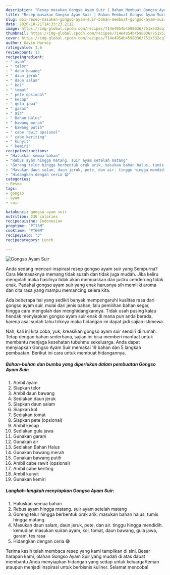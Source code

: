 ```yaml
---
description: "Resep masakan Gongso Ayam Suir | Bahan Membuat Gongso Ayam Suir Yang Bisa Manjain Lidah"
title: "Resep masakan Gongso Ayam Suir | Bahan Membuat Gongso Ayam Suir Yang Bisa Manjain Lidah"
slug: 651-resep-masakan-gongso-ayam-suir-bahan-membuat-gongso-ayam-suir-yang-bisa-manjain-lidah
date: 2020-10-21T14:33:23.211Z
image: https://img-global.cpcdn.com/recipes/714e4954b4598036/751x532cq70/gongso-ayam-suir-foto-resep-utama.jpg
thumbnail: https://img-global.cpcdn.com/recipes/714e4954b4598036/751x532cq70/gongso-ayam-suir-foto-resep-utama.jpg
cover: https://img-global.cpcdn.com/recipes/714e4954b4598036/751x532cq70/gongso-ayam-suir-foto-resep-utama.jpg
author: Gavin Harvey
ratingvalue: 3.6
reviewcount: 13
recipeingredient:
- " ayam"
- " telor"
- " daun bawang"
- " daun jeruk"
- " daun salam"
- " kol"
- " tomat"
- " pete opsional"
- " kecap"
- " gula jawa"
- " garam"
- " air"
- " Bahan Halus"
- " bawang merah"
- " bawang putih"
- " cabe rawit opsional"
- " cabe keriting"
- " kunyit"
- " kemiri"
recipeinstructions:
- "Haluskan semua bahan"
- "Rebus ayam hingga matang. suir ayam setelah matang"
- "Goreng telur hingga berbentuk orak arik. masukan bahan halus, tumis hingga matang."
- "Masukan daun salam, daun jeruk, pete, dan air. tinggu hingga mendidih. kemudian masukan suiran ayam, kol, tomat, daun bawang, gula jawa, garam. tes rasa"
- "Hidangkan dengan ceria 😁"
categories:
- Resep
tags:
- gongso
- ayam
- suir

katakunci: gongso ayam suir 
nutrition: 239 calories
recipecuisine: Indonesian
preptime: "PT13M"
cooktime: "PT60M"
recipeyield: "3"
recipecategory: Lunch

---
```



![Gongso Ayam Suir](https://img-global.cpcdn.com/recipes/714e4954b4598036/751x532cq70/gongso-ayam-suir-foto-resep-utama.jpg)

Anda sedang mencari inspirasi resep gongso ayam suir yang Sempurna? Cara Memasaknya memang tidak susah dan tidak juga mudah. Jika keliru mengolah maka hasilnya tidak akan memuaskan dan justru cenderung tidak enak. Padahal gongso ayam suir yang enak harusnya sih memiliki aroma dan cita rasa yang mampu memancing selera kita.

Ada beberapa hal yang sedikit banyak mempengaruhi kualitas rasa dari gongso ayam suir, mulai dari jenis bahan, lalu pemilihan bahan segar, hingga cara mengolah dan menghidangkannya. Tidak usah pusing kalau hendak menyiapkan gongso ayam suir enak di mana pun anda berada, karena asal sudah tahu triknya maka hidangan ini dapat jadi sajian istimewa.




Nah, kali ini kita coba, yuk, kreasikan gongso ayam suir sendiri di rumah. Tetap dengan bahan sederhana, sajian ini bisa memberi manfaat untuk membantu menjaga kesehatan tubuhmu sekeluarga. Anda dapat menyiapkan Gongso Ayam Suir memakai 19 bahan dan 5 langkah pembuatan. Berikut ini cara untuk membuat hidangannya.

<!--inarticleads1-->

##### Bahan-bahan dan bumbu yang diperlukan dalam pembuatan Gongso Ayam Suir:

1. Ambil  ayam
1. Siapkan  telor
1. Ambil  daun bawang
1. Sediakan  daun jeruk
1. Siapkan  daun salam
1. Siapkan  kol
1. Sediakan  tomat
1. Siapkan  pete (opsional)
1. Ambil  kecap
1. Sediakan  gula jawa
1. Gunakan  garam
1. Gunakan  air
1. Sediakan  Bahan Halus
1. Gunakan  bawang merah
1. Gunakan  bawang putih
1. Ambil  cabe rawit (opsional)
1. Ambil  cabe keriting
1. Ambil  kunyit
1. Gunakan  kemiri




<!--inarticleads2-->

##### Langkah-langkah menyiapkan Gongso Ayam Suir:

1. Haluskan semua bahan
1. Rebus ayam hingga matang. suir ayam setelah matang
1. Goreng telur hingga berbentuk orak arik. masukan bahan halus, tumis hingga matang.
1. Masukan daun salam, daun jeruk, pete, dan air. tinggu hingga mendidih. kemudian masukan suiran ayam, kol, tomat, daun bawang, gula jawa, garam. tes rasa
1. Hidangkan dengan ceria 😁




Terima kasih telah membaca resep yang kami tampilkan di sini. Besar harapan kami, olahan Gongso Ayam Suir yang mudah di atas dapat membantu Anda menyiapkan hidangan yang sedap untuk keluarga/teman ataupun menjadi inspirasi untuk berbisnis kuliner. Selamat mencoba!
